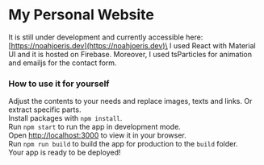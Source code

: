 # My Personal Website
It is still under development and currently accessible here: [https://noahjoeris.dev](https://noahjoeris.dev)\
I used React with Material UI and it is hosted on Firebase.
Moreover, I used tsParticles for animation and emailjs for the contact form.

### How to use it for yourself
Adjust the contents to your needs and replace images, texts and links. Or extract specific parts.\
Install packages with `npm install`.\
Run `npm start` to run the app in development mode.\
Open [http://localhost:3000](http://localhost:3000) to view it in your browser.\
Run `npm run build` to build the app for production to the `build` folder.\
Your app is ready to be deployed!
